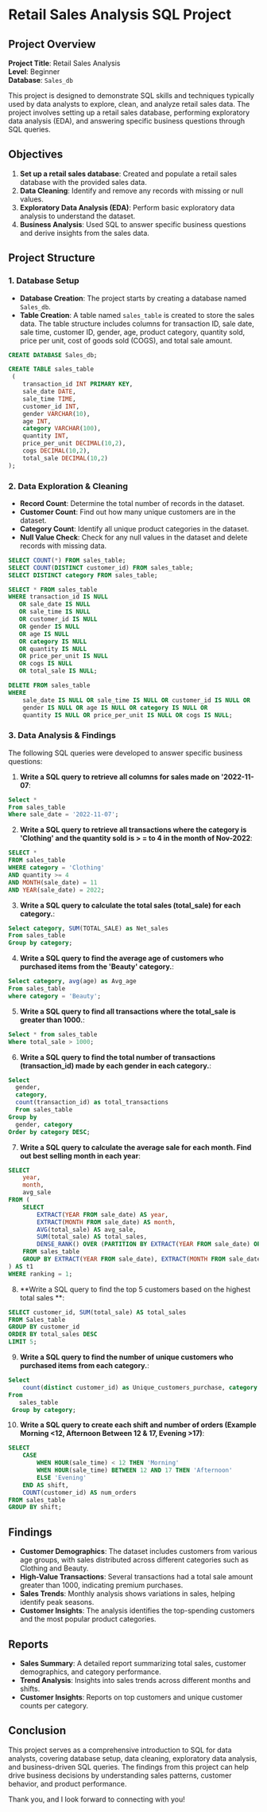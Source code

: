 # Retail Sales Analysis SQL Project

## Project Overview

**Project Title**: Retail Sales Analysis  
**Level**: Beginner  
**Database**: `Sales_db`

This project is designed to demonstrate SQL skills and techniques typically used by data analysts to explore, clean, and analyze retail sales data. The project involves setting up a retail sales database, performing exploratory data analysis (EDA), and answering specific business questions through SQL queries. 

## Objectives

1. **Set up a retail sales database**: Created and populate a retail sales database with the provided sales data.
2. **Data Cleaning**: Identify and remove any records with missing or null values.
3. **Exploratory Data Analysis (EDA)**: Perform basic exploratory data analysis to understand the dataset.
4. **Business Analysis**: Used SQL to answer specific business questions and derive insights from the sales data.

## Project Structure

### 1. Database Setup

- **Database Creation**: The project starts by creating a database named `Sales_db`.
- **Table Creation**: A table named `sales_table` is created to store the sales data. The table structure includes columns for transaction ID, sale date, sale time, customer ID, gender, age, product category, quantity sold, price per unit, cost of goods sold (COGS), and total sale amount.

```sql
CREATE DATABASE Sales_db;

CREATE TABLE sales_table
 (
    transaction_id INT PRIMARY KEY,
    sale_date DATE,
    sale_time TIME,
    customer_id INT,
    gender VARCHAR(10),
    age INT,
    category VARCHAR(100),
    quantity INT,
    price_per_unit DECIMAL(10,2),
    cogs DECIMAL(10,2),
    total_sale DECIMAL(10,2)
);
```

### 2. Data Exploration & Cleaning

- **Record Count**: Determine the total number of records in the dataset.
- **Customer Count**: Find out how many unique customers are in the dataset.
- **Category Count**: Identify all unique product categories in the dataset.
- **Null Value Check**: Check for any null values in the dataset and delete records with missing data.

```sql
SELECT COUNT(*) FROM sales_table;
SELECT COUNT(DISTINCT customer_id) FROM sales_table;
SELECT DISTINCT category FROM sales_table;

SELECT * FROM sales_table
WHERE transaction_id IS NULL 
   OR sale_date IS NULL 
   OR sale_time IS NULL 
   OR customer_id IS NULL 
   OR gender IS NULL 
   OR age IS NULL 
   OR category IS NULL 
   OR quantity IS NULL 
   OR price_per_unit IS NULL 
   OR cogs IS NULL 
   OR total_sale IS NULL;

DELETE FROM sales_table
WHERE 
    sale_date IS NULL OR sale_time IS NULL OR customer_id IS NULL OR 
    gender IS NULL OR age IS NULL OR category IS NULL OR 
    quantity IS NULL OR price_per_unit IS NULL OR cogs IS NULL;
```

### 3. Data Analysis & Findings

The following SQL queries were developed to answer specific business questions:

1. **Write a SQL query to retrieve all columns for sales made on '2022-11-07**:
```sql
Select *
From sales_table
Where sale_date = '2022-11-07';

```

2. **Write a SQL query to retrieve all transactions where the category is 'Clothing' and the quantity sold is > = to 4 in the month of Nov-2022**:
```sql
SELECT *  
FROM sales_table  
WHERE category = 'Clothing'  
AND quantity >= 4  
AND MONTH(sale_date) = 11  
AND YEAR(sale_date) = 2022;
```

3. **Write a SQL query to calculate the total sales (total_sale) for each category.**:
```sql
Select category, SUM(TOTAL_SALE) as Net_sales
From sales_table
Group by category;

```

4. **Write a SQL query to find the average age of customers who purchased items from the 'Beauty' category.**:
```sql
Select category, avg(age) as Avg_age
From sales_table
where category = 'Beauty';
```

5. **Write a SQL query to find all transactions where the total_sale is greater than 1000.**:
```sql
Select * from sales_table
Where total_sale > 1000;
```

6. **Write a SQL query to find the total number of transactions (transaction_id) made by each gender in each category.**:
```sql
Select 
  gender, 
  category, 
  count(transaction_id) as total_transactions
  From sales_table
Group by 
  gender, category
Order by category DESC;
```

7. **Write a SQL query to calculate the average sale for each month. Find out best selling month in each year**:
```sql
SELECT 
    year,
    month,
    avg_sale
FROM (    
    SELECT 
        EXTRACT(YEAR FROM sale_date) AS year,
        EXTRACT(MONTH FROM sale_date) AS month,
        AVG(total_sale) AS avg_sale,
        SUM(total_sale) AS total_sales,
        DENSE_RANK() OVER (PARTITION BY EXTRACT(YEAR FROM sale_date) ORDER BY SUM(total_sale) DESC) AS ranking
    FROM sales_table
    GROUP BY EXTRACT(YEAR FROM sale_date), EXTRACT(MONTH FROM sale_date)
) AS t1
WHERE ranking = 1;
```

8. **Write a SQL query to find the top 5 customers based on the highest total sales **:
```sql
SELECT customer_id, SUM(total_sale) AS total_sales  
FROM Sales_table  
GROUP BY customer_id  
ORDER BY total_sales DESC  
LIMIT 5;
```

9. **Write a SQL query to find the number of unique customers who purchased items from each category.**:
```sql
Select 
    count(distinct customer_id) as Unique_customers_purchase, category
From 
   sales_table
 Group by category;
```

10. **Write a SQL query to create each shift and number of orders (Example Morning <12, Afternoon Between 12 & 17, Evening >17)**:
```sql
SELECT 
    CASE 
        WHEN HOUR(sale_time) < 12 THEN 'Morning'
        WHEN HOUR(sale_time) BETWEEN 12 AND 17 THEN 'Afternoon'
        ELSE 'Evening'
    END AS shift, 
    COUNT(customer_id) AS num_orders
FROM sales_table
GROUP BY shift;
```

## Findings

- **Customer Demographics**: The dataset includes customers from various age groups, with sales distributed across different categories such as Clothing and Beauty.
- **High-Value Transactions**: Several transactions had a total sale amount greater than 1000, indicating premium purchases.
- **Sales Trends**: Monthly analysis shows variations in sales, helping identify peak seasons.
- **Customer Insights**: The analysis identifies the top-spending customers and the most popular product categories.

## Reports

- **Sales Summary**: A detailed report summarizing total sales, customer demographics, and category performance.
- **Trend Analysis**: Insights into sales trends across different months and shifts.
- **Customer Insights**: Reports on top customers and unique customer counts per category.

## Conclusion

This project serves as a comprehensive introduction to SQL for data analysts, covering database setup, data cleaning, exploratory data analysis, and business-driven SQL queries. The findings from this project can help drive business decisions by understanding sales patterns, customer behavior, and product performance.


Thank you, and I look forward to connecting with you!
